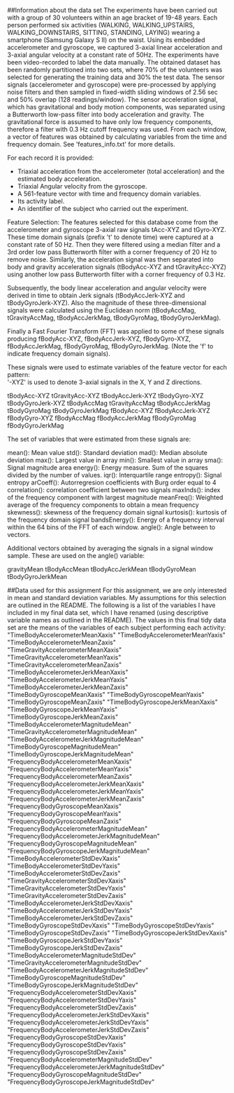 ##Information about the data set
The experiments have been carried out with a group of 30 volunteers within an age bracket of 19-48 years. Each person performed six activities (WALKING, WALKING_UPSTAIRS, WALKING_DOWNSTAIRS, SITTING, STANDING, LAYING) wearing a smartphone (Samsung Galaxy S II) on the waist. Using its embedded accelerometer and gyroscope, we captured 3-axial linear acceleration and 3-axial angular velocity at a constant rate of 50Hz. The experiments have been video-recorded to label the data manually. The obtained dataset has been randomly partitioned into two sets, where 70% of the volunteers was selected for generating the training data and 30% the test data. 
The sensor signals (accelerometer and gyroscope) were pre-processed by applying noise filters and then sampled in fixed-width sliding windows of 2.56 sec and 50% overlap (128 readings/window). The sensor acceleration signal, which has gravitational and body motion components, was separated using a Butterworth low-pass filter into body acceleration and gravity. The gravitational force is assumed to have only low frequency components, therefore a filter with 0.3 Hz cutoff frequency was used. From each window, a vector of features was obtained by calculating variables from the time and frequency domain. See 'features_info.txt' for more details. 

For each record it is provided:
- Triaxial acceleration from the accelerometer (total acceleration) and the estimated body acceleration.
- Triaxial Angular velocity from the gyroscope. 
- A 561-feature vector with time and frequency domain variables. 
- Its activity label. 
- An identifier of the subject who carried out the experiment.

Feature Selection:
The features selected for this database come from the accelerometer and gyroscope 3-axial raw signals tAcc-XYZ and tGyro-XYZ. These time domain signals (prefix 't' to denote time) were captured at a constant rate of 50 Hz. Then they were filtered using a median filter and a 3rd order low pass Butterworth filter with a corner frequency of 20 Hz to remove noise. Similarly, the acceleration signal was then separated into body and gravity acceleration signals (tBodyAcc-XYZ and tGravityAcc-XYZ) using another low pass Butterworth filter with a corner frequency of 0.3 Hz. 

Subsequently, the body linear acceleration and angular velocity were derived in time to obtain Jerk signals (tBodyAccJerk-XYZ and tBodyGyroJerk-XYZ). Also the magnitude of these three-dimensional signals were calculated using the Euclidean norm (tBodyAccMag, tGravityAccMag, tBodyAccJerkMag, tBodyGyroMag, tBodyGyroJerkMag). 

Finally a Fast Fourier Transform (FFT) was applied to some of these signals producing fBodyAcc-XYZ, fBodyAccJerk-XYZ, fBodyGyro-XYZ, fBodyAccJerkMag, fBodyGyroMag, fBodyGyroJerkMag. (Note the 'f' to indicate frequency domain signals). 

These signals were used to estimate variables of the feature vector for each pattern:  
'-XYZ' is used to denote 3-axial signals in the X, Y and Z directions.

tBodyAcc-XYZ
tGravityAcc-XYZ
tBodyAccJerk-XYZ
tBodyGyro-XYZ
tBodyGyroJerk-XYZ
tBodyAccMag
tGravityAccMag
tBodyAccJerkMag
tBodyGyroMag
tBodyGyroJerkMag
fBodyAcc-XYZ
fBodyAccJerk-XYZ
fBodyGyro-XYZ
fBodyAccMag
fBodyAccJerkMag
fBodyGyroMag
fBodyGyroJerkMag

The set of variables that were estimated from these signals are: 

mean(): Mean value
std(): Standard deviation
mad(): Median absolute deviation 
max(): Largest value in array
min(): Smallest value in array
sma(): Signal magnitude area
energy(): Energy measure. Sum of the squares divided by the number of values. 
iqr(): Interquartile range 
entropy(): Signal entropy
arCoeff(): Autorregresion coefficients with Burg order equal to 4
correlation(): correlation coefficient between two signals
maxInds(): index of the frequency component with largest magnitude
meanFreq(): Weighted average of the frequency components to obtain a mean frequency
skewness(): skewness of the frequency domain signal 
kurtosis(): kurtosis of the frequency domain signal 
bandsEnergy(): Energy of a frequency interval within the 64 bins of the FFT of each window.
angle(): Angle between to vectors.

Additional vectors obtained by averaging the signals in a signal window sample. These are used on the angle() variable:

gravityMean
tBodyAccMean
tBodyAccJerkMean
tBodyGyroMean
tBodyGyroJerkMean

##Data used for this assignment 
For this assignment, we are only interested in mean and standard deviation variables. My assumptions for this selection are outlined in the README. The following is a list of the variables I have included in my final data set, which I have renamed (using descriptive variable names as outlined in the README). The values in this final tidy data set are the means of the variables of each subject performing each activity:
"TimeBodyAccelerometerMeanXaxis"
"TimeBodyAccelerometerMeanYaxis"
"TimeBodyAccelerometerMeanZaxis"
"TimeGravityAccelerometerMeanXaxis"
"TimeGravityAccelerometerMeanYaxis"
"TimeGravityAccelerometerMeanZaxis"
"TimeBodyAccelerometerJerkMeanXaxis"
"TimeBodyAccelerometerJerkMeanYaxis"
"TimeBodyAccelerometerJerkMeanZaxis"
"TimeBodyGyroscopeMeanXaxis"
"TimeBodyGyroscopeMeanYaxis"
"TimeBodyGyroscopeMeanZaxis"
"TimeBodyGyroscopeJerkMeanXaxis"
"TimeBodyGyroscopeJerkMeanYaxis"
"TimeBodyGyroscopeJerkMeanZaxis"
"TimeBodyAccelerometerMagnitudeMean"
"TimeGravityAccelerometerMagnitudeMean"
"TimeBodyAccelerometerJerkMagnitudeMean"
"TimeBodyGyroscopeMagnitudeMean"
"TimeBodyGyroscopeJerkMagnitudeMean"
"FrequencyBodyAccelerometerMeanXaxis"
"FrequencyBodyAccelerometerMeanYaxis"
"FrequencyBodyAccelerometerMeanZaxis"
"FrequencyBodyAccelerometerJerkMeanXaxis"
"FrequencyBodyAccelerometerJerkMeanYaxis"
"FrequencyBodyAccelerometerJerkMeanZaxis"
"FrequencyBodyGyroscopeMeanXaxis"
"FrequencyBodyGyroscopeMeanYaxis"
"FrequencyBodyGyroscopeMeanZaxis"
"FrequencyBodyAccelerometerMagnitudeMean"
"FrequencyBodyAccelerometerJerkMagnitudeMean"
"FrequencyBodyGyroscopeMagnitudeMean"
"FrequencyBodyGyroscopeJerkMagnitudeMean"
"TimeBodyAccelerometerStdDevXaxis"
"TimeBodyAccelerometerStdDevYaxis"
"TimeBodyAccelerometerStdDevZaxis"
"TimeGravityAccelerometerStdDevXaxis"
"TimeGravityAccelerometerStdDevYaxis"
"TimeGravityAccelerometerStdDevZaxis"
"TimeBodyAccelerometerJerkStdDevXaxis"
"TimeBodyAccelerometerJerkStdDevYaxis"
"TimeBodyAccelerometerJerkStdDevZaxis"
"TimeBodyGyroscopeStdDevXaxis"
"TimeBodyGyroscopeStdDevYaxis"
"TimeBodyGyroscopeStdDevZaxis"
"TimeBodyGyroscopeJerkStdDevXaxis"
"TimeBodyGyroscopeJerkStdDevYaxis"
"TimeBodyGyroscopeJerkStdDevZaxis"
"TimeBodyAccelerometerMagnitudeStdDev"
"TimeGravityAccelerometerMagnitudeStdDev"
"TimeBodyAccelerometerJerkMagnitudeStdDev"
"TimeBodyGyroscopeMagnitudeStdDev"
"TimeBodyGyroscopeJerkMagnitudeStdDev"
"FrequencyBodyAccelerometerStdDevXaxis"
"FrequencyBodyAccelerometerStdDevYaxis"
"FrequencyBodyAccelerometerStdDevZaxis"
"FrequencyBodyAccelerometerJerkStdDevXaxis"
"FrequencyBodyAccelerometerJerkStdDevYaxis"
"FrequencyBodyAccelerometerJerkStdDevZaxis"
"FrequencyBodyGyroscopeStdDevXaxis"
"FrequencyBodyGyroscopeStdDevYaxis"
"FrequencyBodyGyroscopeStdDevZaxis"
"FrequencyBodyAccelerometerMagnitudeStdDev"
"FrequencyBodyAccelerometerJerkMagnitudeStdDev"
"FrequencyBodyGyroscopeMagnitudeStdDev"
"FrequencyBodyGyroscopeJerkMagnitudeStdDev"
